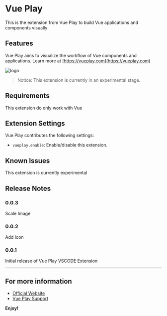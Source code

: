 # Vue Play

This is the extension from Vue Play to build Vue applications and components visually

## Features

Vue Play aims to visualize the workflow of Vue components and applications.
Learn more at [https://vueplay.com](https://vueplay.com)

![logo](https://ph-files.imgix.net/015a2a1e-1a13-4d22-b1bf-a96e7c8e2cd0.png?w=256&h=256)

> Notice: This extension is currently in an experimental stage.

## Requirements

This extension do only work with Vue

## Extension Settings

Vue Play contributes the following settings:

* `vueplay.enable`: Enable/disable this extension.

## Known Issues

This extension is currently experimental

## Release Notes

### 0.0.3

Scale Image

### 0.0.2

Add Icon

### 0.0.1

Initial release of Vue Play VSCODE Extension

---

## For more information

* [Official Website](https://vueplay.com)
* [Vue Play Support](https://vueplay.com/support)

**Enjoy!**

